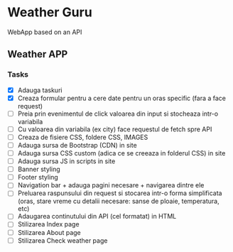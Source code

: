 # Weather Guru

WebApp based on an API

## Weather APP

### Tasks

- [x] Adauga taskuri
- [x] Creaza formular pentru a cere date pentru un oras specific (fara a face request)
- [ ] Preia prin evenimentul de click valoarea din input si stocheaza intr-o variabila
- [ ] Cu valoarea din variabila (ex city) face requestul de fetch spre API
- [ ] Creaza de fisiere CSS, foldere CSS, IMAGES
- [ ] Adauga sursa de Bootstrap (CDN) in site
- [ ] Adauga sursa CSS custom (adica ce se creeaza in folderul CSS) in site
- [ ] Adauga sursa JS in scripts in site
- [ ] Banner styling
- [ ] Footer styling
- [ ] Navigation bar + adauga pagini necesare + navigarea dintre ele
- [ ] Preluarea raspunsului din request si stocarea intr-o forma simplificata (oras, stare vreme cu detalii necesare: sanse de ploaie, temperatura, etc)
- [ ] Adaugarea continutului din API (cel formatat) in HTML
- [ ] Stilizarea Index page
- [ ] Stilizarea About page
- [ ] Stilizarea Check weather page
